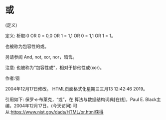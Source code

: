 # 或


(定义)



定义:
析取:0 OR 0 = 0,0 OR 1 = 1,1 OR 0 = 1,1 OR 1 = 1。



也被称为包容性的或。



另请参阅
And, not, xor, nor，暗含。



注意:
也被称为“包容性或”，相对于排他性或(xor)。


作者:钢







2004年12月17日修改。
HTML页面格式化星期三三月13 12:42:46 2019。



引用如下:
保罗·e·布莱克，“或”，在
算法与数据结构词典[在线]，Paul E. Black主编，2004年12月17日。(今天访问)
可从:https://www.nist.gov/dads/HTML/or.html获得